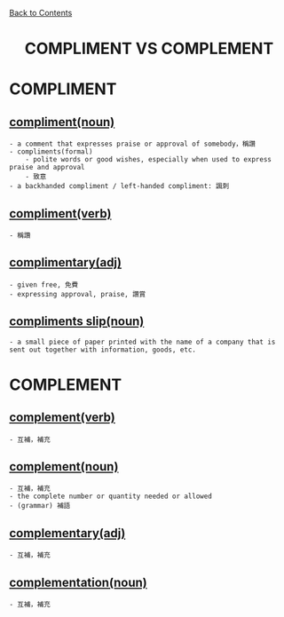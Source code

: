 ﻿[Back to Contents](../README.md)

# <p style="text-align: center;">COMPLIMENT VS COMPLEMENT</p>

# COMPLIMENT
## [compliment(noun)](https://www.oxfordlearnersdictionaries.com/definition/english/compliment_1)
    - a comment that expresses praise or approval of somebody，稱讚
    - compliments(formal)
        - polite words or good wishes, especially when used to express praise and approval
        - 致意
    - a backhanded compliment / left-handed compliment: 諷刺

## [compliment(verb)](https://www.oxfordlearnersdictionaries.com/definition/english/compliment_2)
    - 稱讚

## [complimentary(adj)](https://www.oxfordlearnersdictionaries.com/definition/english/complimentary)
    - given free, 免費
    - expressing approval, praise, 讚賞

## [compliments slip(noun)](https://www.oxfordlearnersdictionaries.com/definition/english/compliments-slip)
    - a small piece of paper printed with the name of a company that is sent out together with information, goods, etc.

# COMPLEMENT
## [complement(verb)](https://www.oxfordlearnersdictionaries.com/definition/english/complement_1)
    - 互補，補充

## [complement(noun)](https://www.oxfordlearnersdictionaries.com/definition/english/complement_2)
    - 互補，補充
    - the complete number or quantity needed or allowed
    - (grammar) 補語

## [complementary(adj)](https://www.oxfordlearnersdictionaries.com/definition/english/complementary)
    - 互補，補充

## [complementation(noun)](https://www.oxfordlearnersdictionaries.com/definition/english/complementation)
    - 互補，補充
    